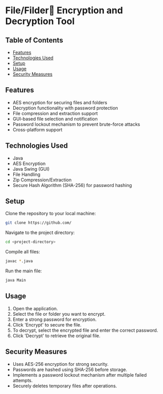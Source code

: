 # File/Filder📂 Encryption and Decryption Tool

## Table of Contents
- [Features](#features)
- [Technologies Used](#technologies-used)
- [Setup](#setup)
- [Usage](#usage)
- [Security Measures](#security-measures)

## Features
- AES encryption for securing files and folders
- Decryption functionality with password protection
- File compression and extraction support
- GUI-based file selection and notification
- Password lockout mechanism to prevent brute-force attacks
- Cross-platform support

## Technologies Used
- Java
- AES Encryption
- Java Swing (GUI)
- File Handling
- Zip Compression/Extraction
- Secure Hash Algorithm (SHA-256) for password hashing

## Setup
Clone the repository to your local machine:
```sh
git clone https://github.com/
```

Navigate to the project directory:
```sh
cd <project-directory>
```

Compile all files:
```sh
javac *.java
```

Run the main file:
```sh
java Main
```

## Usage
1. Open the application.
2. Select the file or folder you want to encrypt.
3. Enter a strong password for encryption.
4. Click 'Encrypt' to secure the file.
5. To decrypt, select the encrypted file and enter the correct password.
6. Click 'Decrypt' to retrieve the original file.

## Security Measures
- Uses AES-256 encryption for strong security.
- Passwords are hashed using SHA-256 before storage.
- Implements a password lockout mechanism after multiple failed attempts.
- Securely deletes temporary files after operations.

